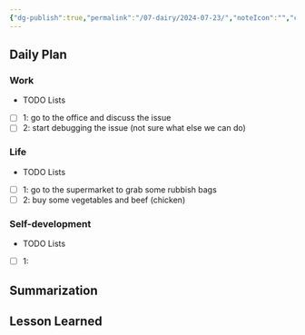 ```yaml
---
{"dg-publish":true,"permalink":"/07-dairy/2024-07-23/","noteIcon":"","created":"2024-07-23T06:23:31.254+02:00","updated":"2024-07-23T06:24:54.148+02:00"}
---
```


## Daily Plan
### Work
- TODO Lists
- [ ] 1: go to the office and discuss the issue
- [ ] 2: start debugging the issue (not sure what else we can do)
### Life
- TODO Lists
- [ ] 1: go to the supermarket to grab some rubbish bags
- [ ] 2: buy some vegetables and beef (chicken)
### Self-development
- TODO Lists
- [ ] 1:
## Summarization

## Lesson Learned

